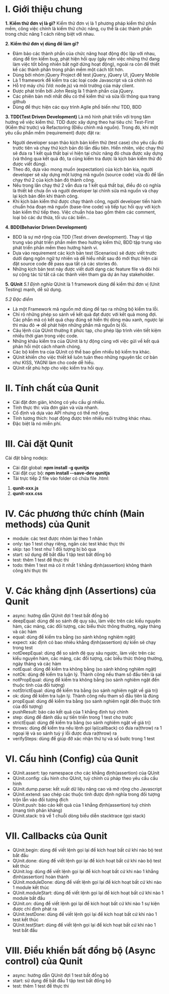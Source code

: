 # I. Giới thiệu chung
**1. Kiểm thử đơn vị là gì?**
Kiểm thử đơn vị là 1 phương pháp kiểm thử phần mềm, công việc chính là kiểm thử chức năng, cụ thể là các thành phần trong chức năng 1 cách riêng biệt với nhau.

**2. Kiểm thử đơn vị dùng để làm gì?**
* Đảm bảo các thành phần của chức năng hoạt động độc lập với nhau, dùng để tìm kiếm bug, phát hiện hồi quy (gây nên việc những thứ đang làm việc tốt bỗng nhiên bất ngờ dừng hoạt động), ngoài ra còn để thiết kế các thành phần trong phần mềm một cách tốt hơn.
*	Dùng bởi nhóm jQuery Project để test jQuery, jQuery UI, jQuery Mobile
*	Là 1 framework để kiểm tra các loại code Javascript và cả chính nó
*	Hỗ trợ máy chủ (Vd: node.js) và môi trường của máy client.
*	Được phát triển bởi John Resig là 1 thành phần của jQuery.
*	Các phiên bản mới nhất đều có thể kiểm thử và sửa lỗi thông qua trang github
* Dùng để thực hiện các quy trình Agile phổ biến như TDD, BDD

**3. TDD(Test Driven Development)**
Là mô hình phát triển với trọng tâm hướng về việc kiểm thử. TDD được xây dựng theo hai tiêu chí: Test-First (Kiểm thử trước) và Refactoring (Điều chỉnh mã nguồn). Trong đó, khi một yêu cầu phần mềm (requirement) được đặt ra:
* Người developer soạn thảo kịch bản kiểm thử (test case) cho yêu cầu đó trước tiên và chạy thử kịch bản đó lần đầu tiên. Hiển nhiên, việc chạy thử sẽ đưa ra 1 kết quả thất bại vì hiện tại chức năng đó chưa được xây dựng (và thông qua kết quả đó, ta cũng kiểm tra được là kịch bản kiểm thử đó được viết đúng).
* Theo đó, dựa vào mong muốn (expectation) của kịch bản kia, người developer sẽ xây dựng một lượng mã nguồn (source code) vừa đủ để lần chạy thứ 2 của kịch bản đó thành công.
* Nếu trong lần chạy thứ 2 vẫn đưa ra 1 kết quả thất bại, điều đó có nghĩa là thiết kế chưa ổn và người developer lại chỉnh sửa mã nguồn và chạy lại kịch bản đến khi thành công.
* Khi kịch bản kiểm thử được chạy thành công, người developer tiến hành chuẩn hóa đoạn mã nguồn (base-line code) và tiếp tục hồi quy với kịch bản kiểm thử tiếp theo. Việc chuẩn hóa bao gồm thêm các comment, loại bỏ các dư thừa, tối ưu các biến…

**4. BDD(Behavior Driven Development)**
* BDD là sự mở rộng của TDD (Test driven development). Thay vì tập trung vào phát triển phần mềm theo hướng kiểm thử, BDD tập trung vào phát triển phần mềm theo hướng hành vi.
* Dựa vào requirement các kịch bản test (Scenarios) sẽ được viết trước dưới dạng ngôn ngữ tự nhiên và dễ hiểu nhất sau đó mới thực hiện cài đặt source code đễ pass qua tất cả các stories đó.
* Những kịch bản test này được viết dưới dạng các feature file và đòi hỏi sự cộng tác từ tất cả các thành viên tham gia dự án hay stakeholder.

**5. QUnit**
*5.1 Định nghĩa*
  QUnit là 1 framework dùng để kiểm thử đơn vị (Unit Testing) mạnh, dễ sử dụng.

*5.2 Đặc điểm*
*	Là một Framework mã nguồn mở dùng để tạo ra những bộ kiểm tra lỗi.
*	Chỉ rõ những phép so sánh về kết quả đạt được với kết quả mong đợi. Các phần mã có kết quả chạy đúng sẽ hiển thị dòng màu xanh, ngược lại thì màu đỏ => dễ phát hiện những phần mã nguồn bị lỗi.
*	Câu lệnh của QUnit thường ít phức tạp, cho phép lập trình viên tiết kiệm nhiều thời gian trong việc code.
*	Những khâu kiểm tra của QUnit là tự động cùng với việc gửi về kết quả phản hồi một cách nhanh chóng.
*	Các bộ kiểm tra của QUnit có thể bao gồm nhiều bộ kiểm tra khác.  
*	QUnit khiến cho việc thiết kế luôn tuân theo những nguyên tắc cơ bản như KISS, YAGNI làm cho code dễ hiểu.
*	QUnit rất phù hợp cho việc kiểm tra hồi quy.

# II. Tính chất của Qunit
*	Cài đặt đơn giản, không có yêu cầu gì nhiều.
*	Tính thực thi: vừa đơn giản và vừa nhanh.
*	Cố định và dựa vào API nhưng có thể mở rộng.
*	Tính tương thích: hoạt động được trên nhiều môi trường khác nhau.
*	Đặc biệt là nó miễn phí.

# III. Cài đặt Qunit
Cài đặt bằng nodejs:
* Cài đặt global:
**npm install -g qunitjs**
* Cài đặt cục bộ:
**npm install --save-dev qunitjs**
* Tải trực tiếp 2 file vào folder có chứa file .html:
1. **qunit-xxx.js**
2. **qunit-xxx.css**

# IV. Các phương thức chính (Main methods) của Qunit
*	module: các test được nhóm lại theo 1 nhãn
*	only: tạo 1 test chạy riêng, ngăn các test khác thực thi
*	skip: tạo 1 test như 1 đối tượng bị bỏ qua
*	start: sử dụng để bắt đầu 1 tập test bất đồng bộ
*	test: thêm 1 test để thực thi
*	todo: thêm 1 test mà có ít nhất 1 khẳng định(assertion) không thành công khi thực thi

# V. Các khẳng định (Assertions) của Qunit
*	async: hướng dẫn QUnit đợi 1 test bất đồng bộ
*	deepEqual: dùng để so sánh đệ quy sâu, làm việc trên các kiểu nguyên hàm, các mảng, các đối tượng, các biểu thức thông thường, ngày tháng và các hàm
* equal: dùng để kiểm tra bằng (so sánh không nghiêm ngặt)
*	expect: xác định có bao nhiêu khẳng định(assertion) dự kiến sẽ chạy trong test
*	notDeepEqual: dùng để so sánh đệ quy sâu ngược, làm việc trên các kiểu nguyên hàm, các mảng, các đối tượng, các biểu thức thông thường, ngày tháng và các hàm
*	notEqual: dùng để kiểm tra không bằng (so sánh không nghiêm ngặt)
*	notOk: dùng để kiểm tra luận lý. Thành công nếu tham số đầu tiên là sai
*	notPropEqual: dùng để kiểm tra không bằng (so sánh nghiêm ngặt đến thuộc tính của đối tượng)
*	notStrictEqual: dùng để kiểm tra bằng (so sánh nghiêm ngặt về giá trị)
*	ok: dùng để kiểm tra luận lý. Thành công nếu tham số đầu tiên là đúng
*	propEqual: dùng để kiểm tra bằng (so sánh nghiêm ngặt đến thuộc tính của đối tượng)
*	pushResult: báo cáo kết quả của 1 khẳng định tuỳ chỉnh
*	step: dùng để đánh dấu sự tiến triển trong 1 test cho trước
*	strictEqual: dùng để kiểm tra bằng (so sánh nghiêm ngặt về giá trị)
*	throws: dùng để kiểm tra nếu lệnh gọi lại(callback) có đưa ra(throw) ra 1 ngoại lệ và so sánh tuỳ ý lỗi được đưa ra(throw) ra
*	verifySteps: dùng để giúp đỡ xác nhận thứ tự và số bước trong 1 test

# VI. Cấu hình (Config) của Qunit
*	QUnit.assert: tạo namespace cho các khẳng định(assertion) của QUnit
*	QUnit.config: cấu hình cho QUnit, tuỳ chỉnh cú pháp theo yêu cầu cấu hình
*	QUnit.dump.parse: kết xuất dữ liệu nâng cao và mở rộng cho Javascript
*	QUnit.extend: sao chép các thuộc tính được định nghĩa trong đối tượng trộn lẫn vào đối tượng đích
*	QUnit.push: báo cáo kết quả của 1 khẳng định(assertion) tuỳ chỉnh (mang tính phản kháng)
*	QUnit.stack: trả về 1 chuỗi dòng biểu diễn stacktrace (gọi stack)

# VII. Callbacks của Qunit
*	QUnit.begin: dùng để viết lệnh gọi lại để kích hoạt bất cứ khi nào bộ test bắt đầu
*	QUnit.done: dùng để viết lệnh gọi lại để kích hoạt bất cứ khi nào bộ test kết thúc
*	QUnit.log: dùng để viết lệnh gọi lại để kích hoạt bất cứ khi nào 1 khẳng định(assertion) hoàn thành
*	QUnit.moduleDone: dùng để viết lệnh gọi lại để kích hoạt bất cứ khi nào 1 module kết thúc
* QUnit.moduleStart: dùng để viết lệnh gọi lại để kích hoạt bất cứ khi nào 1 module bắt đầu
*	QUnit.on: dùng để viết lệnh gọi lại để kích hoạt bất cứ khi nào 1 sự kiện được chỉ định phát ra
*	QUnit.testDone: dùng để viết lệnh gọi lại để kích hoạt bất cứ khi nào 1 test kết thúc
*	QUnit.testStart: dùng để viết lệnh gọi lại để kích hoạt bất cứ khi nào 1 test bắt đầu

# VIII. Điều khiển bất đồng bộ (Async control) của Qunit
*	async: hướng dẫn QUnit đợi 1 test bất đồng bộ
*	start: sử dụng để bắt đầu 1 tập test bất đồng bộ
*	test: thêm 1 test để thực thi
